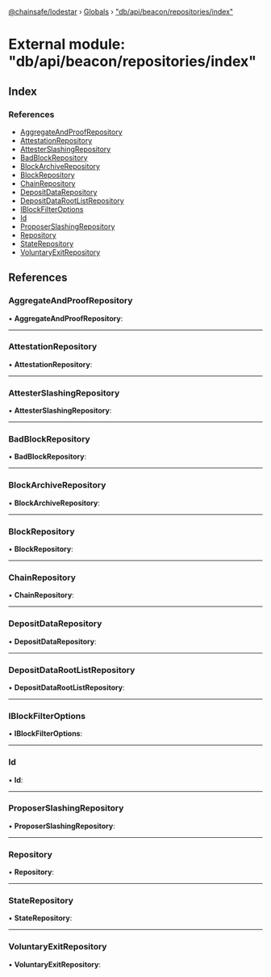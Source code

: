 [@chainsafe/lodestar](../README.md) › [Globals](../globals.md) › ["db/api/beacon/repositories/index"](_db_api_beacon_repositories_index_.md)

# External module: "db/api/beacon/repositories/index"

## Index

### References

* [AggregateAndProofRepository](_db_api_beacon_repositories_index_.md#aggregateandproofrepository)
* [AttestationRepository](_db_api_beacon_repositories_index_.md#attestationrepository)
* [AttesterSlashingRepository](_db_api_beacon_repositories_index_.md#attesterslashingrepository)
* [BadBlockRepository](_db_api_beacon_repositories_index_.md#badblockrepository)
* [BlockArchiveRepository](_db_api_beacon_repositories_index_.md#blockarchiverepository)
* [BlockRepository](_db_api_beacon_repositories_index_.md#blockrepository)
* [ChainRepository](_db_api_beacon_repositories_index_.md#chainrepository)
* [DepositDataRepository](_db_api_beacon_repositories_index_.md#depositdatarepository)
* [DepositDataRootListRepository](_db_api_beacon_repositories_index_.md#depositdatarootlistrepository)
* [IBlockFilterOptions](_db_api_beacon_repositories_index_.md#iblockfilteroptions)
* [Id](_db_api_beacon_repositories_index_.md#id)
* [ProposerSlashingRepository](_db_api_beacon_repositories_index_.md#proposerslashingrepository)
* [Repository](_db_api_beacon_repositories_index_.md#repository)
* [StateRepository](_db_api_beacon_repositories_index_.md#staterepository)
* [VoluntaryExitRepository](_db_api_beacon_repositories_index_.md#voluntaryexitrepository)

## References

###  AggregateAndProofRepository

• **AggregateAndProofRepository**:

___

###  AttestationRepository

• **AttestationRepository**:

___

###  AttesterSlashingRepository

• **AttesterSlashingRepository**:

___

###  BadBlockRepository

• **BadBlockRepository**:

___

###  BlockArchiveRepository

• **BlockArchiveRepository**:

___

###  BlockRepository

• **BlockRepository**:

___

###  ChainRepository

• **ChainRepository**:

___

###  DepositDataRepository

• **DepositDataRepository**:

___

###  DepositDataRootListRepository

• **DepositDataRootListRepository**:

___

###  IBlockFilterOptions

• **IBlockFilterOptions**:

___

###  Id

• **Id**:

___

###  ProposerSlashingRepository

• **ProposerSlashingRepository**:

___

###  Repository

• **Repository**:

___

###  StateRepository

• **StateRepository**:

___

###  VoluntaryExitRepository

• **VoluntaryExitRepository**:
